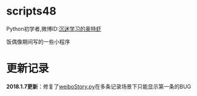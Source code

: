 # scripts48
Python初学者,微博ID:[沉迷学习的奥特虾](https://weibo.com/5510932216/profile?rightmod=1&wvr=6&mod=personinfo)

饭偶像期间写的一些小程序

# 更新记录

**2018.1.7更新**：修复了[weiboStory.py](https://github.com/ultraxia/scripts48/blob/master/weiboStory.py)在多条记录场景下只能显示第一条的BUG
